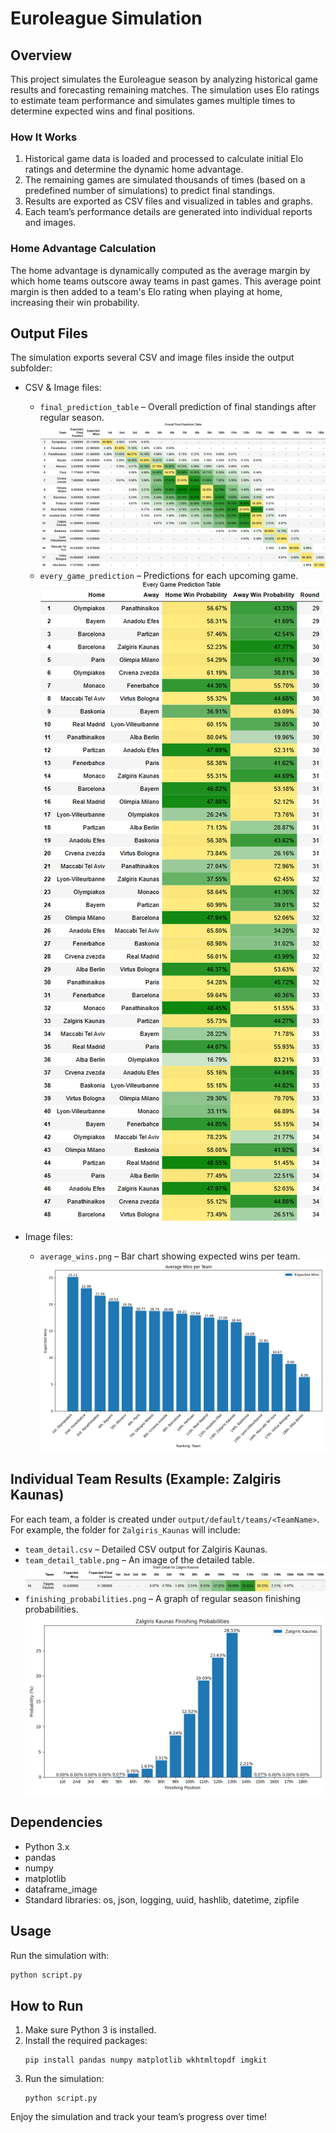 # Euroleague Simulation

## Overview

This project simulates the Euroleague season by analyzing historical game results and forecasting remaining matches. The simulation uses Elo ratings to estimate team performance and simulates games multiple times to determine expected wins and final positions.

### How It Works

1. Historical game data is loaded and processed to calculate initial Elo ratings and determine the dynamic home advantage.
2. The remaining games are simulated thousands of times (based on a predefined number of simulations) to predict final standings.
3. Results are exported as CSV files and visualized in tables and graphs.
4. Each team’s performance details are generated into individual reports and images.

### Home Advantage Calculation

The home advantage is dynamically computed as the average margin by which home teams outscore away teams in past games. This average point margin is then added to a team's Elo rating when playing at home, increasing their win probability.

## Output Files

The simulation exports several CSV and image files inside the output subfolder:

- CSV & Image files:

  - `final_prediction_table` – Overall prediction of final standings after regular season.
    ![Final Prediction Table](output/default/final_prediction_table.png)
  - `every_game_prediction` – Predictions for each upcoming game.
    ![Every game prediction](output/default/every_game_prediction_table.png)

- Image files:
  - `average_wins.png` – Bar chart showing expected wins per team.
    ![Average wins](output/default/average_wins.png)

## Individual Team Results (Example: Zalgiris Kaunas)

For each team, a folder is created under `output/default/teams/<TeamName>`. For example, the folder for `Zalgiris_Kaunas` will include:

- `team_detail.csv` – Detailed CSV output for Zalgiris Kaunas.
- `team_detail_table.png` – An image of the detailed table.
  ![Team detail table](output/default/teams/Zalgiris_Kaunas/team_detail_table.png)
- `finishing_probabilities.png` – A graph of regular season finishing probabilities.
  ![Team finishing progbabilities](output/default/teams/Zalgiris_Kaunas/finishing_probabilities.png)

## Dependencies

- Python 3.x
- pandas
- numpy
- matplotlib
- dataframe_image
- Standard libraries: os, json, logging, uuid, hashlib, datetime, zipfile

## Usage

Run the simulation with:

```bash
python script.py
```

## How to Run

1. Make sure Python 3 is installed.
2. Install the required packages:
   ```
   pip install pandas numpy matplotlib wkhtmltopdf imgkit
   ```
3. Run the simulation:
   ```
   python script.py
   ```

Enjoy the simulation and track your team’s progress over time!
